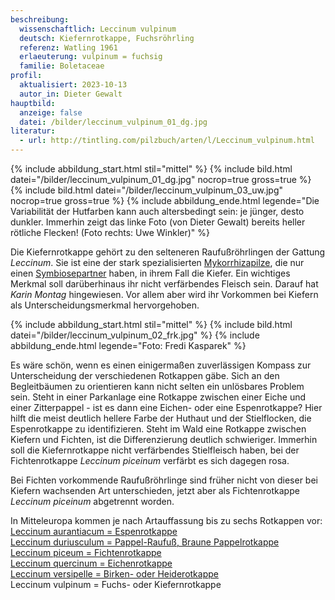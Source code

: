 ```yaml
---
beschreibung:
  wissenschaftlich: Leccinum vulpinum
  deutsch: Kiefernrotkappe, Fuchsröhrling
  referenz: Watling 1961
  erlaeuterung: vulpinum = fuchsig
  familie: Boletaceae
profil:
  aktualisiert: 2023-10-13
  autor_in: Dieter Gewalt
hauptbild:
  anzeige: false
  datei: /bilder/leccinum_vulpinum_01_dg.jpg
literatur:
  - url: http://tintling.com/pilzbuch/arten/l/Leccinum_vulpinum.html
---
```

{% include abbildung_start.html stil="mittel" %}
{% include bild.html datei="/bilder/leccinum_vulpinum_01_dg.jpg" nocrop=true gross=true %}
{% include bild.html datei="/bilder/leccinum_vulpinum_03_uw.jpg" nocrop=true gross=true %}
{% include abbildung_ende.html legende="Die Variabilität der Hutfarben kann auch altersbedingt sein: je jünger, desto dunkler. Immerhin zeigt das linke Foto (von Dieter Gewalt) bereits heller rötliche Flecken! (Foto rechts: Uwe Winkler)" %}

Die Kiefernrotkappe gehört zu den selteneren Raufußröhrlingen der Gattung *Leccinum*. Sie ist eine der stark spezialisierten [Mykorrhizapilze](Mykorrhiza "Glossar"), die nur einen [Symbiosepartner](Symbiose "Glossar") haben, in ihrem Fall die Kiefer. Ein wichtiges Merkmal soll darüberhinaus ihr nicht verfärbendes Fleisch sein. Darauf hat *Karin Montag* hingewiesen. Vor allem aber wird ihr Vorkommen bei Kiefern als Unterscheidungsmerkmal hervorgehoben.

{% include abbildung_start.html stil="mittel" %}
{% include bild.html datei="/bilder/leccinum_vulpinum_02_frk.jpg" %}
{% include abbildung_ende.html legende="Foto: Fredi Kasparek" %}

Es wäre schön, wenn es einen einigermaßen zuverlässigen Kompass zur Unterscheidung der verschiedenen Rotkappen gäbe. Sich an den Begleitbäumen zu orientieren kann nicht selten ein unlösbares Problem sein. Steht in einer Parkanlage eine Rotkappe zwischen einer Eiche und einer Zitterpappel - ist es dann eine Eichen- oder eine Espenrotkappe? Hier hilft die meist deutlich hellere Farbe der Huthaut und der Stielflocken, die Espenrotkappe zu identifizieren. Steht im Wald eine Rotkappe zwischen Kiefern und Fichten, ist die Differenzierung deutlich schwieriger. Immerhin soll die Kiefernrotkappe nicht verfärbendes Stielfleisch haben, bei der Fichtenrotkappe *Leccinum piceinum* verfärbt es sich dagegen rosa.  

Bei Fichten vorkommende Raufußröhrlinge sind früher nicht von dieser bei Kiefern wachsenden Art unterschieden, jetzt aber als Fichtenrotkappe *Leccinum piceinum* abgetrennt worden.

In Mitteleuropa kommen je nach Artauffassung bis zu sechs Rotkappen vor:\
[Leccinum aurantiacum = Espenrotkappe](/pilze/leccinum-aurantiacum-espenrotkappe)\
[Leccinum duriusculum = Pappel-Raufuß, Braune Pappelrotkappe](/pilze/leccinum-duriusculum-pappel-raufuß)\
[Leccinum piceum = Fichtenrotkappe](/pilze/leccinum-vulpinum-kiefernrotkappe-fuchsröhrling)\
[Leccinum quercinum = Eichenrotkappe](/pilze/leccinum-quercinum-eichenrotkappe)\
[Leccinum versipelle = Birken- oder Heiderotkappe](/pilze/leccinum-versipelle-birkenrotkappe-heiderotkappe)\
Leccinum vulpinum = Fuchs- oder Kiefernrotkappe